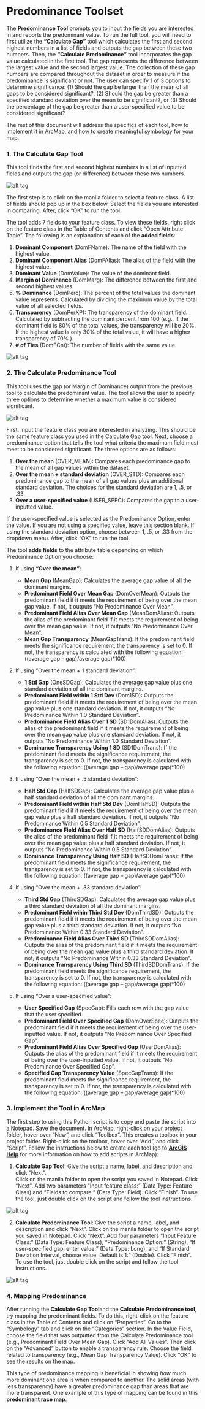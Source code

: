 # <b>Predominance Toolset</b></center>

The <b>Predominance Tool</b> prompts you to input the fields you are interested in and reports the predominant value. To run the full tool, you will need to first utilize the <b>“Calculate Gap”</b> tool which calculates the first and second highest numbers in a list of fields and outputs the gap between these two numbers. Then, the <b>“Calculate Predominance”</b> tool incorporates the gap value calculated in the first tool. The gap represents the difference between the largest value and the second largest value. The collection of these gap numbers are compared throughout the dataset in order to measure if the predominance is significant or not. The user can specify 1 of 3 options to determine significance: (1) Should the gap be larger than the mean of all gaps to be considered significant?, (2) Should the gap be greater than a specified standard deviation over the mean to be significant?, or (3) Should the percentage of the gap be greater than a user-specified value to be considered significant?

The rest of this document will address the specifics of each tool, how to implement it in ArcMap, and how to create meaningful symbology for your map.

### 1. The Calculate Gap Tool

This tool finds the first and second highest numbers in a list of inputted fields and outputs the gap (or difference) between these two numbers. 

![alt tag](https://cloud.githubusercontent.com/assets/10080810/7265717/33775b14-e853-11e4-87d8-a8d306b667f8.png)

The first step is to click on the manila folder to select a feature class. A list of fields should pop up in the box below. Select the fields you are interested in comparing. After, click “OK” to run the tool.

The tool adds 7 fields to your feature class. To view these fields, right click on the feature class in the Table of Contents and click “Open Attribute Table”. The following is an explanation of each of the <b>added fields</b>:

1.	<b>Dominant Component</b> (DomFName): The name of the field with the highest value.
2.	<b>Dominant Component Alias</b> (DomFAlias): The alias of the field with the highest value.
3.	<b>Dominant Value</b> (DomValue): The value of the dominant field. 
4.	<b>Margin of Dominance</b> (DomMarg): The difference between the first and second highest values.
5.	<b>% Dominance</b> (DomPerc): The percent of the total values the dominant value represents. Calculated by dividing the maximum value by the total value of all selected fields.
6.	<b>Transparency</b> (DomPerXP): The transparency of the dominant field. Calculated by subtracting the dominant percent from 100 (e.g., if the dominant field is 80% of the total values, the transparency will be 20%. If the highest value is only 30% of the total value, it will have a higher transparency of 70%.)
7.	<b># of Ties</b> (DomFCnt): The number of fields with the same value.

![alt tag](https://cloud.githubusercontent.com/assets/10080810/7265723/54a0db44-e853-11e4-8ead-61c440e0b898.png)

### 2. The Calculate Predominance Tool

This tool uses the gap (or Margin of Dominance) output from the previous tool to calculate the predominant value. The tool allows the user to specify three options to determine whether a maximum value is considered significant.

![alt tag](https://cloud.githubusercontent.com/assets/10080810/7265727/6560bd3c-e853-11e4-95c8-a8e2e7ab797e.png)

First, input the feature class you are interested in analyzing. This should be the same feature class you used in the Calculate Gap tool. Next, choose a predominance option that tells the tool what criteria the maximum field must meet to be considered significant. The three options are as follows:

1.	<b>Over the mean</b> (OVER_MEAN): Compares each predominance gap to the mean of all gap values within the dataset.
2.	<b>Over the mean + standard deviation</b> (OVER_STD): Compares each predominance gap to the mean of all gap values plus an additional standard deviation. The choices for the standard deviation are 1, .5, or .33.
3.	<b>Over a user-specified value</b> (USER_SPEC): Compares the gap to a user-inputted value.

If the user-specified value is selected as the Predominance Option, enter the value. If you are not using a specified value, leave this section blank. If using the standard deviation option, choose between 1, .5, or .33 from the dropdown menu. After, click “OK” to run the tool.

The tool <b>adds fields</b> to the attribute table depending on which Predominance Option you choose:

1.	If using <b>“Over the mean”</b>:
    * <b>Mean Gap</b> (MeanGap): Calculates the average gap value of all the dominant margins.
    * <b>Predominant Field Over Mean Gap</b> (DomOverMean): Outputs the predominant field if it meets the requirement of being over the mean gap value. If not, it outputs “No Predominance Over Mean”.
    * <b>Predominant Field Alias Over Mean Gap</b> (MeanDomAlias): Outputs the alias of the predominant field if it meets the requirement of being over the mean gap value. If not, it outputs “No Predominance Over Mean”.
    * <b>Mean Gap Transparency</b> (MeanGapTrans): If the predominant field meets the significance requirement, the transparency is set to 0. If not, the transparency is calculated with the following equation: ((average gap – gap)/average gap)*100)

2.	If using “Over the mean + 1 standard deviation”:
    * <b>1 Std Gap</b> (OneSDGap): Calculates the average gap value plus one standard deviation of all the dominant margins.
    * <b>Predominant Field within 1 Std Dev</b> (Dom1SD): Outputs the predominant field if it meets the requirement of being over the mean gap value plus one standard deviation. If not, it outputs “No Predominance Within 1.0 Standard Deviation”.
    * <b>Predominance Field Alias Over 1 SD</b> (SD1DomAlias): Outputs the alias of the predominant field if it meets the requirement of being over the mean gap value plus one standard deviation. If not, it outputs “No Predominance Within 1.0 Standard Deviation”.
    * <b>Dominance Transparency Using 1 SD</b> (SD1DomTrans): If the predominant field meets the significance requirement, the transparency is set to 0. If not, the transparency is calculated with the following equation: ((average gap – gap)/average gap)*100)

3.	If using “Over the mean + .5 standard deviation”:
    * <b>Half Std Gap</b> (HalfSDGap): Calculates the average gap value plus a half standard deviation of all the dominant margins.
    * <b>Predominant Field within Half Std Dev</b> (DomHalfSD): Outputs the predominant field if it meets the requirement of being over the mean gap value plus a half standard deviation. If not, it outputs “No Predominance Within 0.5 Standard Deviation”.
    * <b>Predominance Field Alias Over Half SD</b> (HalfSDDomAlias): Outputs the alias of the predominant field if it meets the requirement of being over the mean gap value plus a half standard deviation. If not, it outputs “No Predominance Within 0.5 Standard Deviation”.
    * <b>Dominance Transparency Using Half SD</b> (HalfSDDomTrans): If the predominant field meets the significance requirement, the transparency is set to 0. If not, the transparency is calculated with the following equation: ((average gap – gap)/average gap)*100)

4.	If using “Over the mean + .33 standard deviation”:
    * <b>Third Std Gap</b> (ThirdSDGap): Calculates the average gap value plus a third standard deviation of all the dominant margins.
    * <b>Predominant Field wihin Third Std Dev</b> (DomThirdSD): Outputs the predominant field if it meets the requirement of being over the mean gap value plus a third standard deviation. If not, it outputs “No Predominance Within 0.33 Standard Deviation”.
    * <b>Predominance Field Alias Over Third SD</b> (ThirdSDDomAlias): Outputs the alias of the predominant field if it meets the requirement of being over the mean gap value plus a third standard deviation. If not, it outputs “No Predominance Within 0.33 Standard Deviation”.
    * <b>Dominance Transparency Using Third SD</b> (ThirdSDDomTrans): If the predominant field meets the significance requirement, the transparency is set to 0. If not, the transparency is calculated with the following equation: ((average gap – gap)/average gap)*100)

5.	If using “Over a user-specified value”:
    * <b>User Specified Gap</b> (SpecGap): Fills each row with the gap value that the user specified.
    * <b>Predominant Field Over Specified Gap</b> (DomOverSpec): Outputs the predominant field if it meets the requirement of being over the user-inputted value. If not, it outputs “No Predominance Over Specified Gap”.
    * <b>Predominant Field Alias Over Specified Gap</b> (UserDomAlias): Outputs the alias of the predominant field if it meets the requirement of being over the user-inputted value. If not, it outputs “No Predominance Over Specified Gap”.
    * <b>Specified Gap Transparency Value</b> (SpecGapTrans): If the predominant field meets the significance requirement, the transparency is set to 0. If not, the transparency is calculated with the following equation: ((average gap – gap)/average gap)*100)

### 3. Implement the Tool in ArcMap

The first step to using this Python script is to copy and paste the script into a Notepad. Save the document. In ArcMap, right-click on your project folder, hover over “New”, and click “Toolbox”. This creates a toolbox in your project folder. Right-click on the toolbox, hover over “Add”, and click “Script”. Follow the instructions below to create each tool (go to <b><a href="http://resources.arcgis.com/en/help/main/10.2/index.html#//00150000001r000000" target="_blank">ArcGIS Help</a></b> for more information on how to add scripts in ArcMap):

1.	<b>Calculate Gap Tool</b>: Give the script a name, label, and description and click “Next”.  
Click on the manila folder to open the script you saved in Notepad. Click “Next”. Add two parameters “Input feature class:” (Data Type: Feature Class) and “Fields to compare:” (Data Type: Field). Click “Finish”. To use the tool, just double click on the script and follow the tool instructions. 
 
 ![alt tag](https://cloud.githubusercontent.com/assets/10080810/7286047/da3f1838-e8fd-11e4-91e9-de234ae2f099.png)

2.	<b>Calculate Predominance Tool</b>: Give the script a name, label, and description and click “Next”.  Click on the manila folder to open the script you saved in Notepad. Click “Next”. Add four parameters “Input Feature Class:” (Data Type: Feature Class), “Predominance Option:” (String), “If user-specified gap, enter value:” (Data Type: Long), and “If Standard Deviation Interval, choose value. Default is 1:” (Double). Click “Finish”. To use the tool, just double click on the script and follow the tool instructions. 

![alt tag](https://cloud.githubusercontent.com/assets/10080810/7286048/de1884b2-e8fd-11e4-892e-3b31976c0b72.png)

### 4. Mapping Predominance

After running the <b>Calculate Gap Tool</b>and the <b>Calculate Predominance tool</b>, try mapping the predominant fields. To do this, right-click on the feature class in the Table of Contents and click on “Properties”. Go to the “Symbology” tab and click on the “Categories” section. In the Value Field, choose the field that was outputted from the Calculate Predominance tool (e.g., Predominant Field Over Mean Gap). Click “Add All Values”. Then click on the “Advanced” button to enable a transparency rule. Choose the field related to transparency (e.g., Mean Gap Transparency Value). Click “OK” to see the results on the map. 

This type of predominance mapping is beneficial in showing <i>how</i> much more dominant one area is when compared to another. The solid areas (with less transparency) have a greater predominance gap than areas that are more transparent. One example of this type of mapping can be found in this <b><a href="http://urbanobservatory.maps.arcgis.com/home/webmap/viewer.html?layers=0fd7dc7c53c34b03ab4475d895b5d32f&useExisting=1" target="_blank">predominant race map</a></b>.





